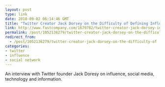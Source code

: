 ```yaml
---
layout: post
type: link
date: 2010-09-02 06:14:46 GMT
title: "Twitter Creator Jack Dorsey on the Difficulty of Defining Influence"
link: http://www.fastcompany.com/1679782/twitter-creator-jack-dorsey-influence-project
permalink: /post/1052136279/twitter-creator-jack-dorsey-on-the-difficulty-of
redirect_from: 
  - /post/1052136279/twitter-creator-jack-dorsey-on-the-difficulty-of
categories:
- twitter
- influence
- social network
---
```

An interview with Twitter founder Jack Doresy on influence, social media, technology and information.